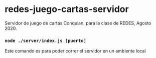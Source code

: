 # redes-juego-cartas-servidor
Servidor de juego de cartas Conquian, para la clase de REDES, Agosto 2020.


### `node ./server/index.js [puerto]`
Este comando es para poder correr el servidor en un ambiente local
